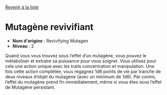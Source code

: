 [Revenir à la liste](list.md)

# Mutagène revivifiant

 * **Nom d'origine** : Revivifying Mutagen
 * **Niveau** : 2


<p>Quand vous vous trouvez sous l’effet d’un mutagène, vous pouvez le métaboliser et extraire sa puissance pour vous soigner. Vous utilisez pour cela une action unique avec les traits concentration et manipulation. Une fois cette action complétée, vous regagnez 1d6 points de vie par tranche de deux niveaux d’objet du mutagène (avec un minimum de 1d6). Par contre, l’effet du mutagène prend fin immédiatement, même si vous êtes sous l’effet de Mutagène persistant.</p>
